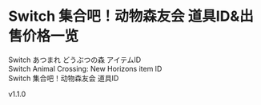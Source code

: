 # Switch 集合吧！动物森友会 道具ID&出售价格一览
Switch あつまれ どうぶつの森 アイテムID<br>
Switch Animal Crossing: New Horizons item ID<br>
Switch 集合吧！动物森友会 道具ID<br>

v1.1.0<br>
